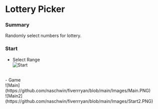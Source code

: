 # Lottery Picker

### Summary
Randomly select numbers for lottery.

### Start 
- Select Range<br>
![Start](https://github.com/naschwin/fiverrryan/blob/main/Images/Start.PNG)
<br>
- Game<br>
![Main](https://github.com/naschwin/fiverrryan/blob/main/Images/Main.PNG)
<br>
![Main2](https://github.com/naschwin/fiverrryan/blob/main/Images/Start2.PNG)
